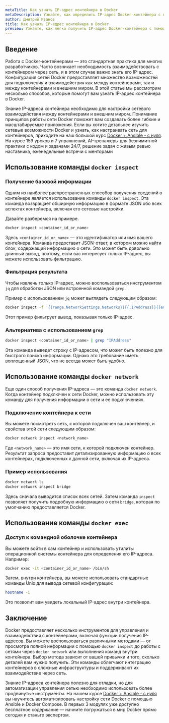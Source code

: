 ```yaml
---
metaTitle: Как узнать IP-адрес контейнера в Docker
metaDescription: Узнайте, как определить IP-адрес Docker-контейнера с помощью базовых команд и лучших практик. Исследуйте методы управления сетевыми подключениями контейнеров
author: Дмитрий Иванов
title: Как узнать IP-адрес контейнера в Docker
preview: Узнайте, как легко получить IP-адрес Docker-контейнера с помощью стандартных команд и методов. Пошаговые инструкции помогут вам управлять сетевыми настройками контейнеров
---
```


## Введение

Работа с Docker-контейнерами — это стандартная практика для многих разработчиков. Часто возникает необходимость взаимодействовать с контейнером через сеть, и в этом случае важно знать его IP-адрес. Конфигурация сетей Docker предоставляет множество возможностей для подключения и взаимодействия как между контейнерами, так и между контейнерами и внешним миром. В этой статье мы рассмотрим несколько способов, которые помогут вам узнать IP-адрес контейнера в Docker.

Знание IP-адреса контейнера необходимо для настройки сетевого взаимодействия между контейнерами и внешним миром. Понимание принципов работы сети Docker поможет вам создавать более гибкие и масштабируемые приложения. Если вы хотите детальнее изучить сетевые возможности Docker и узнать, как настраивать сеть для контейнеров, приходите на наш большой курс [Docker + Ansible - с нуля](https://purpleschool.ru/course/docker?utm_source=knowledgebase&utm_medium=text&utm_campaign=Kak_uznat_IP-adres_konteynera_v_Docker). На курсе 159 уроков и 7 упражнений, AI-тренажеры для безлимитной практики с кодом и задачами 24/7, решение задач с живым ревью наставника, еженедельные встречи с менторами

## Использование команды `docker inspect`

### Получение базовой информации

Одним из наиболее распространенных способов получения сведений о контейнере является использование команды `docker inspect`. Эта команда возвращает обширную информацию в формате JSON обо всех аспектах контейнера, включая его сетевые настройки.

Давайте разберемся на примере.

```bash
docker inspect <container_id_or_name>
```

Здесь `<container_id_or_name>` — это идентификатор или имя вашего контейнера. Команда предоставит JSON-ответ, в котором можно найти блок, содержащий информацию о сети. Это может быть довольно длинный вывод, поэтому, если вас интересует только IP-адрес, вы можете использовать фильтрацию.

### Фильтрация результата

Чтобы извлечь только IP-адрес, можно воспользоваться инструментом `jq` для обработки JSON или встроенной командой `grep`.

Пример с использованием `jq` может выглядеть следующим образом:

```bash
docker inspect -f '{{range.NetworkSettings.Networks}}{{.IPAddress}}{{end}}' <container_id_or_name>
```

Этот пример фильтрует вывод, показывая только IP-адрес.

### Альтернатива с использованием `grep`

```bash
docker inspect <container_id_or_name> | grep "IPAddress"
```

Эта команда выведет строку с IP-адресом, что может быть полезно для быстрого поиска информации. Однако это требование иметь воплощенный JSON, что не всегда может быть удобно.

## Использование команды `docker network`

Еще один способ получения IP-адреса — это команда `docker network`. Когда контейнер подключен к сети Docker, можно использовать эту команду для получения информации о сети и ее подключениях.

### Подключение контейнера к сети

Вы можете посмотреть сеть, к которой подключен ваш контейнер, и свойства этой сети следующим образом:

```bash
docker network inspect <network_name>
```

Где `<network_name>` — это имя сети, к которой подключен контейнер. Результат запроса предоставит детализированную информацию о всех контейнерах, подключенных к данной сети, включая их IP-адреса.

### Пример использования

```bash
docker network ls
docker network inspect bridge
```

Здесь сначала выводится список всех сетей. Затем команда `inspect` позволяет получить подробную информацию о сети `bridge`, которая по умолчанию предоставляется Docker.

## Использование команды `docker exec`

### Доступ к командной оболочке контейнера

Вы можете войти в сам контейнер и использовать утилиты операционной системы контейнера для определения его IP-адреса. Например:

```bash
docker exec -it <container_id_or_name> /bin/sh
```

Затем, внутри контейнера, вы можете использовать стандартные команды Unix для вывода сетевой конфигурации:

```sh
hostname -i
```

Это позволит вам увидеть локальный IP-адрес внутри контейнера.

## Заключение

Docker предоставляет несколько инструментов для управления и взаимодействия с контейнерами, включая функции получения IP-адресов. Вы можете воспользоваться различными методами — от просмотра полной информации с помощью `docker inspect` до работы с сетями через `docker network` или выполнения команд внутри контейнера. Выбор метода зависит от вашей привычки и того, сколько деталей вам нужно получить. Эти команды облегчают интеграцию контейнеров в сложные инфраструктуры и поддерживают их взаимодействие через сеть.

Знание IP-адреса контейнера полезно для отладки, но для автоматизации управления сетью необходимо использовать более продвинутые инструменты. На нашем курсе [Docker + Ansible - с нуля](https://purpleschool.ru/course/docker?utm_source=knowledgebase&utm_medium=text&utm_campaign=Kak_uznat_IP-adres_konteynera_v_Docker) вы научитесь автоматизировать настройку сети Docker с помощью Ansible и Docker Compose. В первых 3 модулях уже доступно бесплатное содержание — начните погружаться в мир Docker прямо сегодня и станьте экспертом.

